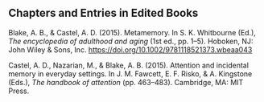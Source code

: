 ﻿## Chapters and Entries in Edited Books





Blake, A. B., & Castel, A. D. (2015). Metamemory. In S. K. Whitbourne
(Ed.), *The encyclopedia of adulthood and aging* (1st ed., pp. 1–5).
Hoboken, NJ: John Wiley & Sons, Inc.
<https://doi.org/10.1002/9781118521373.wbeaa043>





Castel, A. D., Nazarian, M., & Blake, A. B. (2015). Attention and
incidental memory in everyday settings. In J. M. Fawcett, E. F. Risko, &
A. Kingstone (Eds.), *The handbook of attention* (pp. 463–483).
Cambridge, MA: MIT Press.






